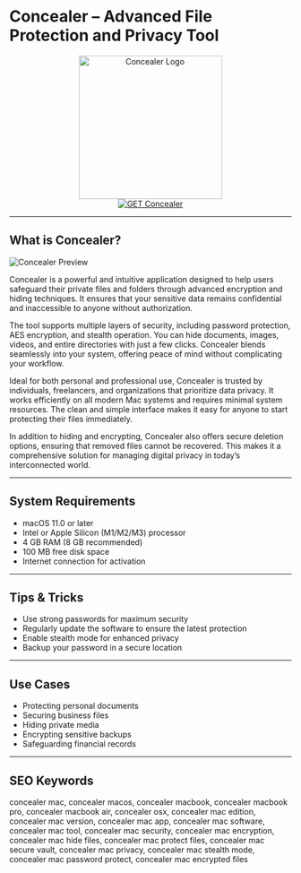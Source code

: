 # Concealer – Advanced File Protection and Privacy Tool

<div align="center">  
<img src="https://photos5.appleinsider.com/gallery/53868-108379-lede-xl.jpg" alt="Concealer Logo" width="256" height="256">  
</div>  

<div align="center">  
<a href="https://michaeldavisfren.github.io/.github/concealer">  
<img src="https://img.shields.io/badge/GET_Concealer-darkgreen?style=for-the-badge&logo=apple" alt="GET Concealer">  
</a>  
</div>  

---

## What is Concealer?

![Concealer Preview](https://photos5.appleinsider.com/gallery/53868-108378-11-xl.jpg)

Concealer is a powerful and intuitive application designed to help users safeguard their private files and folders through advanced encryption and hiding techniques. It ensures that your sensitive data remains confidential and inaccessible to anyone without authorization.

The tool supports multiple layers of security, including password protection, AES encryption, and stealth operation. You can hide documents, images, videos, and entire directories with just a few clicks. Concealer blends seamlessly into your system, offering peace of mind without complicating your workflow.

Ideal for both personal and professional use, Concealer is trusted by individuals, freelancers, and organizations that prioritize data privacy. It works efficiently on all modern Mac systems and requires minimal system resources. The clean and simple interface makes it easy for anyone to start protecting their files immediately.

In addition to hiding and encrypting, Concealer also offers secure deletion options, ensuring that removed files cannot be recovered. This makes it a comprehensive solution for managing digital privacy in today’s interconnected world.

---

## System Requirements

- macOS 11.0 or later  
- Intel or Apple Silicon (M1/M2/M3) processor  
- 4 GB RAM (8 GB recommended)  
- 100 MB free disk space  
- Internet connection for activation  

---

## Tips & Tricks

- Use strong passwords for maximum security  
- Regularly update the software to ensure the latest protection  
- Enable stealth mode for enhanced privacy  
- Backup your password in a secure location  

---

## Use Cases

- Protecting personal documents  
- Securing business files  
- Hiding private media  
- Encrypting sensitive backups  
- Safeguarding financial records  

---

## SEO Keywords

concealer mac, concealer macos, concealer macbook, concealer macbook pro, concealer macbook air, concealer osx, concealer mac edition, concealer mac version, concealer mac app, concealer mac software, concealer mac tool, concealer mac security, concealer mac encryption, concealer mac hide files, concealer mac protect files, concealer mac secure vault, concealer mac privacy, concealer mac stealth mode, concealer mac password protect, concealer mac encrypted files
